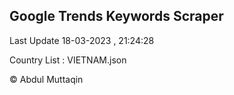 

## Google Trends Keywords Scraper 
 
Last Update 18-03-2023 , 21:24:28

Country List :
VIETNAM.json



© Abdul Muttaqin 
